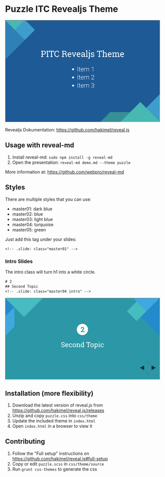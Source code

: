 # Puzzle ITC Revealjs Theme

![Puzzle ITC Revealjs Theme](demo.png)

Revealjs Dokumentation: https://github.com/hakimel/reveal.js

## Usage with reveal-md
1. Install reveal-md: `sudo npm install -g reveal-md`
2. Open the presentation: `reveal-md demo.md --theme puzzle`

More information at: https://github.com/webpro/reveal-md

## Styles
There are multiple styles that you can use:
* master01: dark blue
* master02: blue
* master03: light blue
* master04: turquoise
* master05: green

Just add this tag under your slides:
```
<!-- .slide: class="master01" -->
```

### Intro Slides
The intro class will turn h1 into a white circle.
```
# 2
## Second Topic
<!-- .slide: class="master04 intro" -->
```
![Puzzle ITC Revealjs Theme](demo2.png)

## Installation (more flexibility)
1. Download the latest version of reveal.js from https://github.com/hakimel/reveal.js/releases
2. Unzip and copy `puzzle.css` into `css/theme`
3. Update the included theme in `index.html`
4. Open `index.html` in a browser to view it

## Contributing
1. Follow the "Full setup" instructions on https://github.com/hakimel/reveal.js#full-setup
2. Copy or edit `puzzle.scss` in `css/theme/source`
3. Run `grunt css-themes` to generate the css
